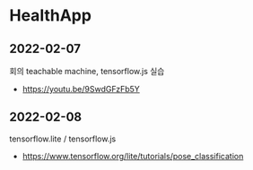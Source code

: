 # HealthApp

## 2022-02-07 

회의
teachable machine, tensorflow.js 실습
- https://youtu.be/9SwdGFzFb5Y

## 2022-02-08
tensorflow.lite / tensorflow.js
- https://www.tensorflow.org/lite/tutorials/pose_classification

